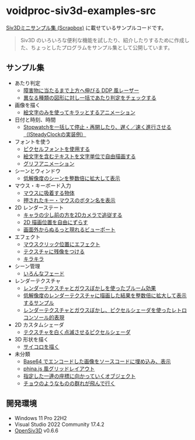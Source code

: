 # voidproc-siv3d-examples-src

[Siv3Dミニサンプル集 (Scrapbox)](https://scrapbox.io/voidproc-siv3d-examples/Siv3D%E3%83%9F%E3%83%8B%E3%82%B5%E3%83%B3%E3%83%97%E3%83%AB%E9%9B%86) に載せているサンプルコードです。

>Siv3D のいろいろな便利な機能を試したり、紹介したりするために作成した、ちょっとしたプログラムをサンプル集として公開しています。

## サンプル集

- あたり判定
  - [障害物に当たるまで上方へ伸びる DDP 風レーザー](voidproc-siv3d-examples-src/examples/2d-intersection/ddp_laser.cpp)
  - [異なる種類の図形に対し一括であたり判定をチェックする](voidproc-siv3d-examples-src/examples/2d-intersection/intersect.cpp)
- 画像を描く
  - [絵文字のみを使ってキラッとするアニメーション](voidproc-siv3d-examples-src/examples/texture/emoji_sparkle.cpp)
- 日付と時刻、時間
  - [Stopwatchを一括して停止・再開したり、遅く／速く進行させる（ISteadyClockの実装例）](voidproc-siv3d-examples-src/examples/time/customclock.cpp)
- フォントを使う
  - [ピクセルフォントを使用する](voidproc-siv3d-examples-src/examples/font/crispy_font.cpp)
  - [絵文字を含むテキストを文字単位で自由描画する](voidproc-siv3d-examples-src/examples/font/draw_glyphs.cpp)
  - [グリフアニメーション](voidproc-siv3d-examples-src/examples/font/glyph.cpp)
- シーンとウィンドウ
  - [低解像度のシーンを整数倍に拡大して表示](voidproc-siv3d-examples-src/examples/scene/low_resolution_scene.cpp)
- マウス・キーボード入力
  - [マウスに吸着する物体](voidproc-siv3d-examples-src/examples/mouse-keyboard/follow_cursor.cpp)
  - [押されたキー・マウスのボタン名を表示](voidproc-siv3d-examples-src/examples/mouse-keyboard/key_mouse_inputs.cpp)
- 2D レンダーステート
  - [キャラの少し前の方を2Dカメラで追従する](voidproc-siv3d-examples-src/examples/renderstates2d/camera.cpp)
  - [2D 描画位置を自由にずらす](voidproc-siv3d-examples-src/examples/renderstates2d/transform.cpp)
  - [画面外からぬるっと現れるビューポート](voidproc-siv3d-examples-src/examples/renderstates2d/window_appears.cpp)
- エフェクト
  - [マウスクリック位置にエフェクト](voidproc-siv3d-examples-src/examples/effect/click_effect.cpp)
  - [テクスチャに残像をつける](voidproc-siv3d-examples-src/examples/effect/trail.cpp)
  - [キラキラ](voidproc-siv3d-examples-src/examples/effect/twinkle.cpp)
- シーン管理
  - [いろんなフェード](voidproc-siv3d-examples-src/examples/scene-manager/various_fade.cpp)
- レンダーテクスチャ
  - [レンダーテクスチャとガウスぼかしを使ったブルーム効果](voidproc-siv3d-examples-src/examples/rendertexture/bloom.cpp)
  - [低解像度のレンダーテクスチャに描画した結果を整数倍に拡大して表示するサンプル](voidproc-siv3d-examples-src/examples/rendertexture/lowresolution.cpp)
  - [レンダーテクスチャとガウスぼかし、ピクセルシェーダを使ったレトロコンソール的表現](voidproc-siv3d-examples-src/examples/rendertexture/retro.cpp)
- 2D カスタムシェーダ
  - [テクスチャを白く点滅させるピクセルシェーダ](voidproc-siv3d-examples-src/examples/shader2d/pixelshader_white.cpp)
- 3D 形状を描く
  - [サイコロを描く](voidproc-siv3d-examples-src/examples/3d/dice.cpp)
- 未分類
  - [Base64 でエンコードした画像をソースコードに埋め込み、表示](voidproc-siv3d-examples-src/examples/misc/decodeimage.cpp)
  - [phina.js 風グリッドレイアウト](voidproc-siv3d-examples-src/examples/misc/grid_layout.cpp)
  - [指定した一連の座標に向かっていくオブジェクト](voidproc-siv3d-examples-src/examples/misc/motion.cpp)
  - [チョウのようなものの群れが飛んで行く](voidproc-siv3d-examples-src/examples/misc/whites.cpp)

## 開発環境

- Windows 11 Pro 22H2
- Visual Studio 2022 Community 17.4.2
- [OpenSiv3D](https://siv3d.github.io/ja-jp/) v0.6.6

